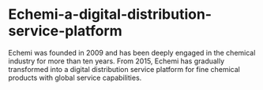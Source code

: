 # Echemi-a-digital-distribution-service-platform
Echemi was founded in 2009 and has been deeply engaged in the chemical industry for more than ten years. From 2015, Echemi has gradually transformed into a digital distribution service platform for fine chemical products with global service capabilities. 
